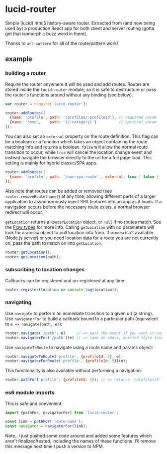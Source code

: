 # lucid-router

Simple (lucid) html5 history-aware router.  Extracted from (and now being used by) a production React app for both client and server routing (gotta get that isomorphic buzz word in there).

Thanks to `url-pattern` for all of the route/pattern work!

## example

### building a router
Require the router anywhere it will be used and add routes.  Routes are stored inside the `lucid-router` module, so it is safe to destructure or pass the router's functions around without any binding (see below).
```js
var router = require('lucid-router');

router.addRoutes([
  {name: 'profile', path: '/profiles/:profileId'}, // required param
  {name: 'home',    path: '(/:category)'}          // optional param
]);
```

You can also set an `external` property on the route definition.  This flag can be a boolean or a function which takes an object containing the route matching info and returns a boolean.  `false` will allow the normal route transition to occur, while `true` will cancel the location change event and instead navigate the browser directly to the url for a full page load.  This setting is mainly for hybrid classic/SPA apps.
```js
router.addRoutes([
  {name: 'profile', path: '/non-spa-route' , external: true | false | (matchInfo => true | false)}
]);
```

Also note that routes can be added or removed (see `router.removeRoute(name)`) at any time, allowing different parts of a larger application to asynchronously inject SPA features into an app as it loads.  If a navigation occurs before the necessary route exists, a normal browser redirect will occur.

`getLocation` returns a `RouterLocation` object, or `null` if no routes match.  See the [Flow types](https://github.com/spicydonuts/lucid-router/blob/master/lib/lucid-router.t.js) for more info.
Calling `getLocation` with no parameters will look for a `window` object to pull location info from.  If `window` isn't available (Node.js server) or you need location data for a route you are not currently on, pass the path to match on into `getLocation`.
```js
router.getLocation();
router.getLocation(path);
```

### subscribing to location changes
Callbacks can be registered and un-registered at any time:
```js
router.register(location => console.log(location));
```

### navigating
Use `navigate` to perform an immediate transition to a given url (a string).  Use `navigatorFor` to build a callback bound to a particular path (equivalent to `e => navigate(path, e)`):
```js
router.navigate('/path', e)     // => pass the event if you want it cancelled for you
router.navigatorFor('/path')(e) // => same as above, curried style (useful for event binding)
```

Use `navigateToRoute` to navigate using a route name and params object:
```js
router.navigateToRoute('profile', {profileId: 5}, e);
router.navigatorForRoute('profile', {profileId: 5})(e);
```

This functionality is also available without performing a navigation:
```js
router.pathFor('profile', {profileId: 5}); // => returns '/profiles/5'
```

### es6 module imports
This is safe and convenient:
```js
import {pathFor, navigatorFor} from 'lucid-router';

const link = pathFor('route-name');
const navigator = navigatorFor(link);
```


Note.. I just pushed some code around and added some features which aren't finalized/tested, including the names of these functions.  I'll remove this message next time I push a version to NPM.
